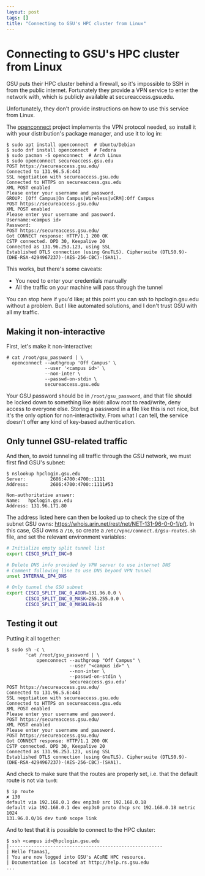 ```yaml
---
layout: post
tags: []
title: "Connecting to GSU's HPC cluster from Linux"
---
```


# Connecting to GSU's HPC cluster from Linux

GSU puts their HPC cluster behind a firewall, so it's impossible to SSH in from
the public internet. Fortunately they provide a VPN service to enter the
network with, which is publicly available at secureaccess.gsu.edu.

Unfortunately, they don't provide instructions on how to use this service from
Linux.

The [openconnect][] project implements the VPN protocol needed, so install it
with your distribution's package manager, and use it to log in:

[openconnect]: http://www.infradead.org/openconnect/index.html

```console
$ sudo apt install openconnect  # Ubuntu/Debian
$ sudo dnf install openconnect  # Fedora
$ sudo pacman -S openconnect  # Arch Linux
$ sudo openconnect secureaccess.gsu.edu
POST https://secureaccess.gsu.edu/
Connected to 131.96.5.6:443
SSL negotiation with secureaccess.gsu.edu
Connected to HTTPS on secureaccess.gsu.edu
XML POST enabled
Please enter your username and password.
GROUP: [Off Campus|On Campus|Wireless|vCRM]:Off Campus
POST https://secureaccess.gsu.edu/
XML POST enabled
Please enter your username and password.
Username:<campus id>
Password:
POST https://secureaccess.gsu.edu/
Got CONNECT response: HTTP/1.1 200 OK
CSTP connected. DPD 30, Keepalive 20
Connected as 131.96.253.123, using SSL
Established DTLS connection (using GnuTLS). Ciphersuite (DTLS0.9)-(DHE-RSA-4294967237)-(AES-256-CBC)-(SHA1).
```

This works, but there's some caveats:

 - You need to enter your credentials manually
 - All the traffic on your machine will pass through the tunnel

You can stop here if you'd like; at this point you can ssh to hpclogin.gsu.edu
without a problem. But I like automated solutions, and I don't trust GSU with
all my traffic.

## Making it non-interactive

First, let's make it non-interactive:

```console
# cat /root/gsu_password | \
  openconnect --authgroup 'Off Campus' \
              --user '<campus id>' \
              --non-inter \
              --passwd-on-stdin \
              secureaccess.gsu.edu
```

Your GSU password should be in `/root/gsu_password`, and that file should be
locked down to something like `0600`: allow root to read/write, deny access to
everyone else. Storing a password in a file like this is not nice, but it's the
only option for non-interactivity. From what I can tell, the service doesn't
offer any kind of key-based authentication.

## Only tunnel GSU-related traffic

And then, to avoid tunneling all traffic through the GSU network, we must first
find GSU's subnet:

```console
$ nslookup hpclogin.gsu.edu
Server:         2606:4700:4700::1111
Address:        2606:4700:4700::1111#53

Non-authoritative answer:
Name:   hpclogin.gsu.edu
Address: 131.96.171.80
```

The address listed here can then be looked up to check the size of the subnet
GSU owns: https://whois.arin.net/rest/net/NET-131-96-0-0-1/pft. In this case,
GSU owns a `/16`, so create a `/etc/vpnc/connect.d/gsu-routes.sh` file, and set
the relevant environment variables:

```sh
# Initialize empty split tunnel list
export CISCO_SPLIT_INC=0

# Delete DNS info provided by VPN server to use internet DNS
# Comment following line to use DNS beyond VPN tunnel
unset INTERNAL_IP4_DNS

# Only tunnel the GSU subnet
export CISCO_SPLIT_INC_0_ADDR=131.96.0.0 \
       CISCO_SPLIT_INC_0_MASK=255.255.0.0 \
       CISCO_SPLIT_INC_0_MASKLEN=16
```

## Testing it out

Putting it all together:

```console
$ sudo sh -c \
       'cat /root/gsu_password | \
           openconnect --authgroup "Off Campus" \
                       --user "<campus id>" \
                       --non-inter \
                       --passwd-on-stdin \
                       secureaccess.gsu.edu'
POST https://secureaccess.gsu.edu/
Connected to 131.96.5.6:443
SSL negotiation with secureaccess.gsu.edu
Connected to HTTPS on secureaccess.gsu.edu
XML POST enabled
Please enter your username and password.
POST https://secureaccess.gsu.edu/
XML POST enabled
Please enter your username and password.
POST https://secureaccess.gsu.edu/
Got CONNECT response: HTTP/1.1 200 OK
CSTP connected. DPD 30, Keepalive 20
Connected as 131.96.253.123, using SSL
Established DTLS connection (using GnuTLS). Ciphersuite (DTLS0.9)-(DHE-RSA-4294967237)-(AES-256-CBC)-(SHA1).
```

And check to make sure that the routes are properly set, i.e. that the default
route is not via `tun0`:

```console
$ ip route                                                                                            ✘ 130 
default via 192.168.0.1 dev enp3s0 src 192.168.0.18
default via 192.168.0.1 dev enp3s0 proto dhcp src 192.168.0.18 metric 1024
131.96.0.0/16 dev tun0 scope link
```

And to test that it is possible to connect to the HPC cluster:

```console
$ ssh <campus id>@hpclogin.gsu.edu
|--------------------------------------------------------
| Hello ftamas1,
| You are now logged into GSU's ACoRE HPC resource.
| Documentation is located at http://help.rs.gsu.edu
...
```
